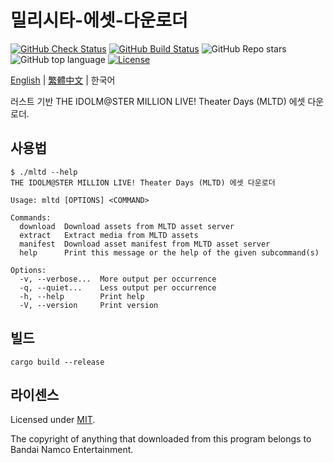 # 밀리시타-에셋-다운로더

[![GitHub Check Status](https://img.shields.io/github/actions/workflow/status/nicks96432/mltd-asset-downloader/check.yaml?label=Check)](https://github.com/nicks96432/mltd-asset-downloader/actions/workflows/check.yaml)
[![GitHub Build Status](https://img.shields.io/github/actions/workflow/status/nicks96432/mltd-asset-downloader/build.yaml)](https://github.com/nicks96432/mltd-asset-downloader/actions/workflows/build.yaml)
![GitHub Repo stars](https://img.shields.io/github/stars/nicks96432/mltd-asset-downloader)
![GitHub top language](https://img.shields.io/github/languages/top/nicks96432/mltd-asset-downloader)
[![License](https://img.shields.io/github/license/nicks96432/mltd-asset-downloader)](LICENSE)

[English](README.md) | [繁體中文](README.zh-TW.md) | 한국어

러스트 기반 THE IDOLM@STER MILLION LIVE! Theater Days (MLTD) 에셋 다운로더.

## 사용법

```console
$ ./mltd --help
THE IDOLM@STER MILLION LIVE! Theater Days (MLTD) 에셋 다운로더

Usage: mltd [OPTIONS] <COMMAND>

Commands:
  download  Download assets from MLTD asset server
  extract   Extract media from MLTD assets
  manifest  Download asset manifest from MLTD asset server
  help      Print this message or the help of the given subcommand(s)

Options:
  -v, --verbose...  More output per occurrence
  -q, --quiet...    Less output per occurrence
  -h, --help        Print help
  -V, --version     Print version
```

## 빌드

```shell
cargo build --release
```

## 라이센스

Licensed under [MIT](LICENSE).

The copyright of anything that downloaded from this program belongs to Bandai Namco Entertainment.
